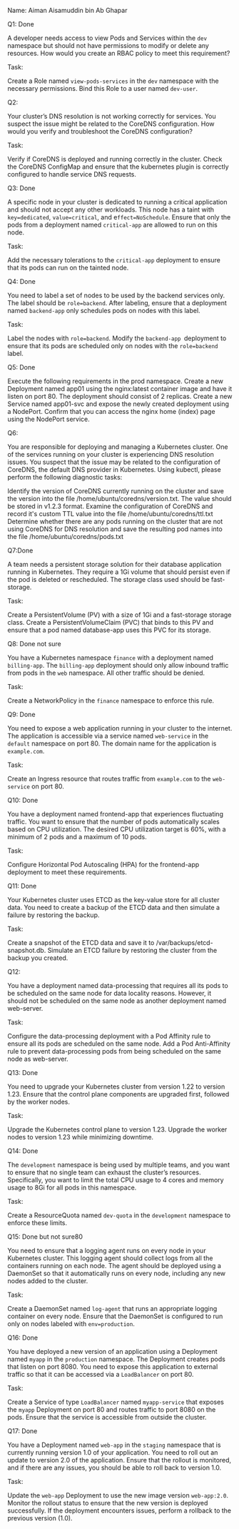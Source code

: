 Name: Aiman Aisamuddin bin Ab Ghapar

Q1: Done

A developer needs access to view Pods and Services within the `dev` namespace but should not have permissions to modify or delete any resources. How would you create an RBAC policy to meet this requirement?

Task:

Create a Role named `view-pods-services` in the `dev` namespace with the necessary permissions.
Bind this Role to a user named `dev-user`.

Q2:

Your cluster’s DNS resolution is not working correctly for services. You suspect the issue might be related to the CoreDNS configuration. How would you verify and troubleshoot the CoreDNS configuration?

Task:

Verify if CoreDNS is deployed and running correctly in the cluster.
Check the CoreDNS ConfigMap and ensure that the kubernetes plugin is correctly configured to handle service DNS requests.

Q3: Done

A specific node in your cluster is dedicated to running a critical application and should not accept any other workloads. This node has a taint with `key=dedicated`, `value=critical`, and e`ffect=NoSchedule`. Ensure that only the pods from a deployment named `critical-app` are allowed to run on this node.

Task:

Add the necessary tolerations to the `critical-app` deployment to ensure that its pods can run on the tainted node.

Q4: Done

You need to label a set of nodes to be used by the backend services only. The label should be `role=backend`. After labeling, ensure that a deployment named `backend-app` only schedules pods on nodes with this label.

Task:

Label the nodes with `role=backend`.
Modify the `backend-app `deployment to ensure that its pods are scheduled only on nodes with the `role=backend` label.

Q5: Done

Execute the following requirements in the prod namespace. Create a new Deployment named app01 using the nginx:latest container image and have it listen on port 80. The deployment should consist of 2 replicas. Create a new Service named app01-svc and expose the newly created deployment using a NodePort. Confirm that you can access the nginx home (index) page using the NodePort service.

Q6:

You are responsible for deploying and managing a Kubernetes cluster. One of the services running on your cluster is experiencing DNS resolution issues. You suspect that the issue may be related to the configuration of CoreDNS, the default DNS provider in Kubernetes. Using kubectl, please perform the following diagnostic tasks:

Identify the version of CoreDNS currently running on the cluster and save the version into the file /home/ubuntu/coredns/version.txt. The value should be stored in v1.2.3 format.
Examine the configuration of CoreDNS and record it's custom TTL value into the file /home/ubuntu/coredns/ttl.txt
Determine whether there are any pods running on the cluster that are not using CoreDNS for DNS resolution and save the resulting pod names into the file /home/ubuntu/coredns/pods.txt

Q7:Done

A team needs a persistent storage solution for their database application running in Kubernetes. They require a 1Gi volume that should persist even if the pod is deleted or rescheduled. The storage class used should be fast-storage.

Task:

Create a PersistentVolume (PV) with a size of 1Gi and a fast-storage storage class.
Create a PersistentVolumeClaim (PVC) that binds to this PV and ensure that a pod named database-app uses this PVC for its storage.

Q8: Done not sure

You have a Kubernetes namespace `finance` with a deployment named `billing-app`. The `billing-app` deployment should only allow inbound traffic from pods in the `web` namespace. All other traffic should be denied.

Task:

Create a NetworkPolicy in the `finance` namespace to enforce this rule.

Q9: Done

You need to expose a web application running in your cluster to the internet. The application is accessible via a service named `web-service` in the `default` namespace on port 80. The domain name for the application is `example.com`.

Task:

Create an Ingress resource that routes traffic from `example.com` to the `web-service` on port 80.

Q10: Done

You have a deployment named frontend-app that experiences fluctuating traffic. You want to ensure that the number of pods automatically scales based on CPU utilization. The desired CPU utilization target is 60%, with a minimum of 2 pods and a maximum of 10 pods.

Task:

Configure Horizontal Pod Autoscaling (HPA) for the frontend-app deployment to meet these requirements.

Q11: Done

Your Kubernetes cluster uses ETCD as the key-value store for all cluster data. You need to create a backup of the ETCD data and then simulate a failure by restoring the backup.

Task:

Create a snapshot of the ETCD data and save it to /var/backups/etcd-snapshot.db.
Simulate an ETCD failure by restoring the cluster from the backup you created.

Q12:

You have a deployment named data-processing that requires all its pods to be scheduled on the same node for data locality reasons. However, it should not be scheduled on the same node as another deployment named web-server.

Task:

Configure the data-processing deployment with a Pod Affinity rule to ensure all its pods are scheduled on the same node.
Add a Pod Anti-Affinity rule to prevent data-processing pods from being scheduled on the same node as web-server.

Q13: Done

You need to upgrade your Kubernetes cluster from version 1.22 to version 1.23. Ensure that the control plane components are upgraded first, followed by the worker nodes.

Task:

Upgrade the Kubernetes control plane to version 1.23.
Upgrade the worker nodes to version 1.23 while minimizing downtime.

Q14: Done

The `development` namespace is being used by multiple teams, and you want to ensure that no single team can exhaust the cluster’s resources. Specifically, you want to limit the total CPU usage to 4 cores and memory usage to 8Gi for all pods in this namespace.

Task:

Create a ResourceQuota named `dev-quota` in the `development` namespace to enforce these limits.

Q15: Done but not sure80

You need to ensure that a logging agent runs on every node in your Kubernetes cluster. This logging agent should collect logs from all the containers running on each node. The agent should be deployed using a DaemonSet so that it automatically runs on every node, including any new nodes added to the cluster.

Task:

Create a DaemonSet named `log-agent` that runs an appropriate logging container on every node.
Ensure that the DaemonSet is configured to run only on nodes labeled with `env=production`.

Q16: Done

You have deployed a new version of an application using a Deployment named `myapp` in the `production` namespace. The Deployment creates pods that listen on port 8080. You need to expose this application to external traffic so that it can be accessed via a `LoadBalancer` on port 80.

Task:

Create a Service of type `LoadBalancer` named `myapp-service` that exposes the `myapp` Deployment on port 80 and routes traffic to port 8080 on the pods.
Ensure that the service is accessible from outside the cluster.

Q17: Done

You have a Deployment named `web-app` in the `staging` namespace that is currently running version 1.0 of your application. You need to roll out an update to version 2.0 of the application. Ensure that the rollout is monitored, and if there are any issues, you should be able to roll back to version 1.0.

Task:

Update the `web-app` Deployment to use the new image version `web-app:2.0`.
Monitor the rollout status to ensure that the new version is deployed successfully.
If the deployment encounters issues, perform a rollback to the previous version (1.0).
